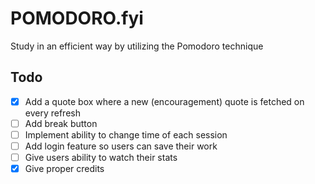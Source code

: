 # POMODORO.fyi

Study in an efficient way by utilizing the Pomodoro technique

## Todo

-   [x] Add a quote box where a new (encouragement) quote is fetched on every refresh
-   [ ] Add break button
-   [ ] Implement ability to change time of each session
-   [ ] Add login feature so users can save their work
-   [ ] Give users ability to watch their stats
-   [x] Give proper credits
